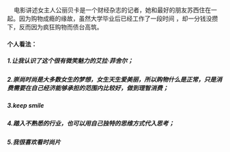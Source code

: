 &nbsp;&nbsp;&nbsp;&nbsp;电影讲述女主人公丽贝卡是一个财经杂志的记者，她和最好的朋友苏西住在一起。因为购物成瘾的缘故，虽然大学毕业后已经工作了一段时间
，却一分钱没攒下，反而因为疯狂购物而债台高筑。
#### 个人看法：
##### 1.让我认识了这个很有微笑魅力的艾拉·菲舍尔；
##### 2.崇尚时尚是大多数女生的梦想，女生天生爱美丽，所以购物什么是正常，只是消费需要在自己经济能够承担的范围内比较好，做到理智消费；
##### 3.keep smile
##### 4.踏入不熟悉的行业，也可以用自己独特的思维方式代入思考；
##### 5.我很喜欢看时尚片

